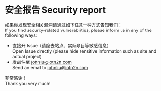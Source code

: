 # 安全报告 Security report

如果你发现安全相关漏洞请通过如下任意一种方式告知我们：\
If you find security-related vulnerabilities, please inform us in any of the following ways:

* 直接开 Issue（请隐去站点、实际项目等敏感信息）\
  Open Issue directly (please hide sensitive information such as site and actual project)
* 发邮件至 johnliu@iotn2n.com\
  Send an email to johnliu@iotn2n.com

非常感谢！\
Thank you very much!
